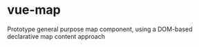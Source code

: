 # vue-map
Prototype general purpose map component, using a DOM-based declarative map content approach

